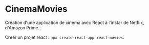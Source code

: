 # CinemaMovies
Création d'une application de cinéma avec React à l'instar de Netflix, d'Amazon Prime...


Creer un projet react : ``npx create-react-app react-movies``.

